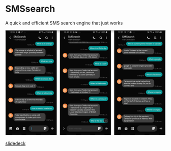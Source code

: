 # SMSsearch

A quick and efficient SMS search engine that just works

![example](example.png)

[slidedeck](https://drive.google.com/file/d/1LsI5kH6tNs_4GxzWhCCSqOLg6pNjp-4u/view)